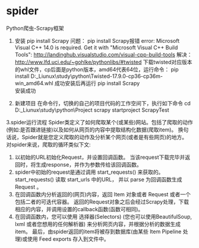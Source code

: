 # spider
Python爬虫-Scrapy框架
1. 安装
pip install Scrapy
问题：
pip install Scrapy报错
error: Microsoft Visual C++ 14.0 is required. Get it with "Microsoft Visual C++ Build Tools": http://landinghub.visualstudio.com/visual-cpp-build-tools
解决：
http://www.lfd.uci.edu/~gohlke/pythonlibs/#twisted  下载twisted对应版本的whl文件，cp后面是python版本，amd64代表64位，运行命令：
pip install D:\_Liunux\study\python\Twisted-17.9.0-cp36-cp36m-win_amd64.whl
成功安装后再运行
pip install Scrapy  
安装成功

2. 新建项目
在命令行，切换的自己的项目代码的工作空间下，执行如下命令
cd D:\_Liunux\study\python\Project
scrapy startproject ScrapyTest

3.spider运行流程
Spider类定义了如何爬取某个(或某些)网站。包括了爬取的动作(例如:是否跟进链接)以及如何从网页的内容中提取结构化数据(爬取item)。 换句话说，Spider就是您定义爬取的动作及分析某个网页(或者是有些网页)的地方。
对spider来说，爬取的循环类似下文:
1) 以初始的URL初始化Request，并设置回调函数。 当该request下载完毕并返回时，将生成response，并作为参数传给该回调函数。
2) spider中初始的request是通过调用 start_requests() 来获取的。 start_requests() 读取 start_urls 中的URL， 并以 parse 为回调函数生成 Request 。
3) 在回调函数内分析返回的(网页)内容，返回 Item 对象或者 Request 或者一个包括二者的可迭代容器。 返回的Request对象之后会经过Scrapy处理，下载相应的内容，并调用设置的callback函数(函数可相同)。
4) 在回调函数内，您可以使用 选择器(Selectors) (您也可以使用BeautifulSoup, lxml 或者您想用的任何解析器) 来分析网页内容，并根据分析的数据生成item。
最后，由spider返回的item将被存到数据库(由某些 Item Pipeline 处理)或使用 Feed exports 存入到文件中。
